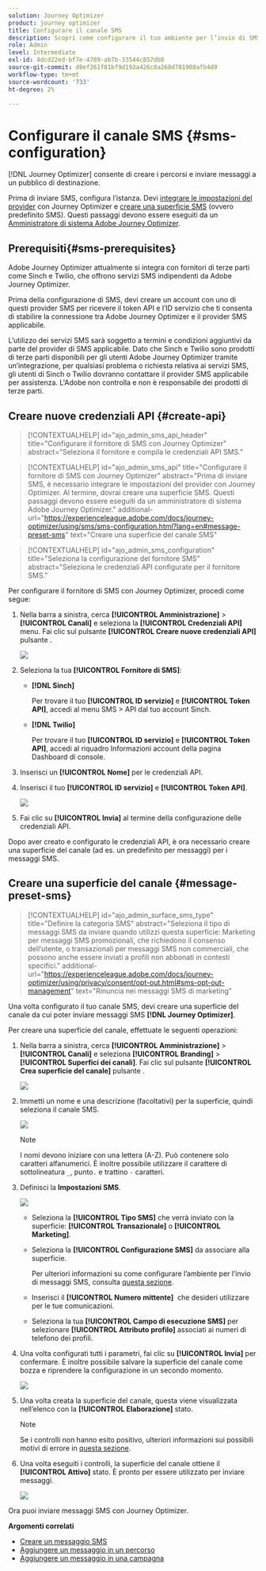 ```yaml
---
solution: Journey Optimizer
product: journey optimizer
title: Configurare il canale SMS
description: Scopri come configurare il tuo ambiente per l’invio di SMS con Journey Optimizer
role: Admin
level: Intermediate
exl-id: 4dcd22ed-bf7e-4789-ab7b-33544c857db8
source-git-commit: d0ef261f81bf9d193a426c0a260d701908afb4d9
workflow-type: tm+mt
source-wordcount: '733'
ht-degree: 2%

---
```


# Configurare il canale SMS {#sms-configuration}

[!DNL Journey Optimizer] consente di creare i percorsi e inviare messaggi a un pubblico di destinazione.

Prima di inviare SMS, configura l’istanza. Devi [integrare le impostazioni del provider](#create-api) con Journey Optimizer e [creare una superficie SMS](#message-preset-sms) (ovvero predefinito SMS). Questi passaggi devono essere eseguiti da un [Amministratore di sistema Adobe Journey Optimizer](../start/path/administrator.md).

## Prerequisiti{#sms-prerequisites}

Adobe Journey Optimizer attualmente si integra con fornitori di terze parti come Sinch e Twilio, che offrono servizi SMS indipendenti da Adobe Journey Optimizer.

Prima della configurazione di SMS, devi creare un account con uno di questi provider SMS per ricevere il token API e l’ID servizio che ti consenta di stabilire la connessione tra Adobe Journey Optimizer e il provider SMS applicabile.

L’utilizzo dei servizi SMS sarà soggetto a termini e condizioni aggiuntivi da parte del provider di SMS applicabile. Dato che Sinch e Twilio sono prodotti di terze parti disponibili per gli utenti Adobe Journey Optimizer tramite un’integrazione, per qualsiasi problema o richiesta relativa ai servizi SMS, gli utenti di Sinch o Twilio dovranno contattare il provider SMS applicabile per assistenza. L&#39;Adobe non controlla e non è responsabile dei prodotti di terze parti.


## Creare nuove credenziali API {#create-api}

>[!CONTEXTUALHELP]
>id="ajo_admin_sms_api_header"
>title="Configurare il fornitore di SMS con Journey Optimizer"
>abstract="Seleziona il fornitore e compila le credenziali API SMS."

>[!CONTEXTUALHELP]
>id="ajo_admin_sms_api"
>title="Configurare il fornitore di SMS con Journey Optimizer"
>abstract="Prima di inviare SMS, è necessario integrare le impostazioni del provider con Journey Optimizer. Al termine, dovrai creare una superficie SMS. Questi passaggi devono essere eseguiti da un amministratore di sistema Adobe Journey Optimizer."
>additional-url="https://experienceleague.adobe.com/docs/journey-optimizer/using/sms/sms-configuration.html?lang=en#message-preset-sms" text="Creare una superficie del canale SMS"

>[!CONTEXTUALHELP]
>id="ajo_admin_sms_configuration"
>title="Seleziona la configurazione del fornitore SMS"
>abstract="Seleziona le credenziali API configurate per il fornitore SMS."

Per configurare il fornitore di SMS con Journey Optimizer, procedi come segue:

1. Nella barra a sinistra, cerca **[!UICONTROL Amministrazione]** > **[!UICONTROL Canali]** e seleziona la **[!UICONTROL Credenziali API]** menu. Fai clic sul pulsante **[!UICONTROL Creare nuove credenziali API]** pulsante .

   ![](assets/sms_6.png)

1. Seleziona la tua **[!UICONTROL Fornitore di SMS]**:

   * **[!DNL Sinch]**

      Per trovare il tuo **[!UICONTROL ID servizio]** e **[!UICONTROL Token API]**, accedi al menu SMS > API dal tuo account Sinch.

   * **[!DNL Twilio]**

      Per trovare il tuo **[!UICONTROL ID servizio]** e **[!UICONTROL Token API]**, accedi al riquadro Informazioni account della pagina Dashboard di console.


1. Inserisci un **[!UICONTROL Nome]** per le credenziali API.

1. Inserisci il tuo **[!UICONTROL ID servizio]** e **[!UICONTROL Token API]**.

   ![](assets/sms_7.png)

1. Fai clic su **[!UICONTROL Invia]** al termine della configurazione delle credenziali API.

Dopo aver creato e configurato le credenziali API, è ora necessario creare una superficie del canale (ad es. un predefinito per messaggi) per i messaggi SMS.

## Creare una superficie del canale {#message-preset-sms}

>[!CONTEXTUALHELP]
>id="ajo_admin_surface_sms_type"
>title="Definire la categoria SMS"
>abstract="Seleziona il tipo di messaggi SMS da inviare quando utilizzi questa superficie: Marketing per messaggi SMS promozionali, che richiedono il consenso dell’utente, o transazionali per messaggi SMS non commerciali, che possono anche essere inviati a profili non abbonati in contesti specifici."
>additional-url="https://experienceleague.adobe.com/docs/journey-optimizer/using/privacy/consent/opt-out.html#sms-opt-out-management" text="Rinuncia nei messaggi SMS di marketing"

Una volta configurato il tuo canale SMS, devi creare una superficie del canale da cui poter inviare messaggi SMS **[!DNL Journey Optimizer]**.

Per creare una superficie del canale, effettuate le seguenti operazioni:

1. Nella barra a sinistra, cerca **[!UICONTROL Amministrazione]** > **[!UICONTROL Canali]** e seleziona **[!UICONTROL Branding]** > **[!UICONTROL Superfici dei canali]**. Fai clic sul pulsante **[!UICONTROL Crea superficie del canale]** pulsante .

   ![](assets/preset-create.png)

1. Immetti un nome e una descrizione (facoltativi) per la superficie, quindi seleziona il canale SMS.

   ![](assets/sms_preset.png)

   >[!NOTE]
   >
   > I nomi devono iniziare con una lettera (A-Z). Può contenere solo caratteri alfanumerici. È inoltre possibile utilizzare il carattere di sottolineatura `_`, punto`.` e trattino `-` caratteri.

1. Definisci la **Impostazioni SMS**.

   ![](assets/preset-sms.png)

   * Seleziona la **[!UICONTROL Tipo SMS]** che verrà inviato con la superficie: **[!UICONTROL Transazionale]** o **[!UICONTROL Marketing]**.

   * Seleziona la **[!UICONTROL Configurazione SMS]** da associare alla superficie.

      Per ulteriori informazioni su come configurare l’ambiente per l’invio di messaggi SMS, consulta [questa sezione](#create-api).

   * Inserisci il **[!UICONTROL Numero mittente]** &#x200B; che desideri utilizzare per le tue comunicazioni.

   * Seleziona la tua **[!UICONTROL Campo di esecuzione SMS]** per selezionare **[!UICONTROL Attributo profilo]** associati ai numeri di telefono dei profili.

1. Una volta configurati tutti i parametri, fai clic su **[!UICONTROL Invia]** per confermare. È inoltre possibile salvare la superficie del canale come bozza e riprendere la configurazione in un secondo momento.

   ![](assets/sms_preset_2.png)

1. Una volta creata la superficie del canale, questa viene visualizzata nell’elenco con la **[!UICONTROL Elaborazione]** stato.

   >[!NOTE]
   >
   >Se i controlli non hanno esito positivo, ulteriori informazioni sui possibili motivi di errore in [questa sezione](#monitor-channel-surfaces).

1. Una volta eseguiti i controlli, la superficie del canale ottiene il **[!UICONTROL Attivo]** stato. È pronto per essere utilizzato per inviare messaggi.

   ![](assets/preset-active.png)

Ora puoi inviare messaggi SMS con Journey Optimizer.

**Argomenti correlati**

* [Creare un messaggio SMS](create-sms.md)
* [Aggiungere un messaggio in un percorso](../building-journeys/journeys-message.md)
* [Aggiungere un messaggio in una campagna](../campaigns/create-campaign.md)

